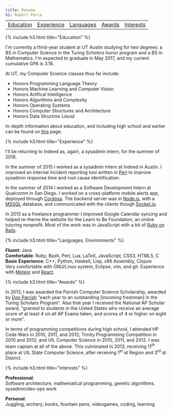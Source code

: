 ```yaml
---
title: Resume
h1: Robert Perce
---
```

<table style="margin-top: -20px;">
<tr style="border-bottom: none;" align="center">
<td class="mid"><a href="#education">Education</a></td>
<td class="mid"><a href="#experience">Experience</a></td>
<td class="mid"><a href="#languages-and-environments">Languages</a></td>
<td class="mid"><a href="#awards">Awards</a></td>
<td class="last"><a href="#interests">Interests</a></td>
</tr>
</table>

{% include h3.html title="Education" %}

I'm currently a third-year student at UT Austin studying for two degrees: a BS in
Computer Science in the Turing Scholors honor program and a BS in Mathematics. I'm
expected to graduate in May 2017, and my current cumulative GPA is 3.16.

At UT, my Computer Science classes thus far include:

- Honors Programming Language Theory
- Honors Machine Learning and Computer Vision
- Honors Artifical Intelligence
- Honors Algorithms and Complexity
- Honors Operating Systems
- Honors Computer Structures and Architecture
- Honors Data Structres (Java)

In-depth information about education, and including high school and earlier can be found
on [this](../education/) page.


{% include h3.html title="Experience" %}

I'll be returning to Indeed as, again, a sysadmin intern, for the summer of 2016.

In the summer of 2015 I worked as a sysadmin intern at Indeed in Austin. I improved an
internal incident reporting tool written in [Perl](https://www.perl.org/) to improve
sysadmin response time and root cause identification.

In the summer of 2014 I worked as a Software Development Intern at Qualcomm in San Diego.
I worked on a cross-platform mobile alerts app, deployed through
[Cordova](http://cordova.apache.org). The backend server was in
[Node.js](http://nodejs.org), with a
[MSSQL](http://www.microsoft.com/en-us/server-cloud/products/sql-server/) database, and
communicated with the clients though [Socket.io](http://socket.io).

In 2013 as a freelance programmer I improved Google Calendar syncing and helped re-theme
the website for the Learn to Be Foundation, an online tutoring nonprofit. Most of the work
was in JavaScript with a bit of [Ruby on Rails](http://rubyonrails.org).


{% include h3.html title="Languages, Environments" %}

**Fluent**: Java<br />
**Comfortable**: Ruby, Bash, Perl, Lua, LaTeX, JavaScript, CSS3, HTML5, C<br />
**Basic Experience**: C++, Python, Haskell, Lisp, x86 Assembly, Clojure<br />
Very comfortable with GNU/Linux system, Eclipse, vim, and git.
Experience with [Meteor](https://www.meteor.com/) and
[React](https://facebook.github.io/react/).


{% include h3.html title="Awards" %}

In 2013, I was awarded the Parrish Computer Science Scholarship, awarded by [Don
Parrish](http://donparrish.com/ParrishCSScholarship.html) "each year to an outstanding
[incoming freshman] in the Turing Scholars Program". Also that year I received the
National AP Scholar award, "granted to students in the United States who receive an
average score of at least 4 on all AP Exams taken, and scores of 4 or higher on eight or
more".

In terms of programming competitions during high school, I attended HP Code Wars in 2010,
2011, and 2012; Trinity Programming Competition in 2010 and 2012; and UIL Computer Science
in 2010, 2011, and 2012. I was team captain at all of the above. This culminated in 2013,
receiving 11<sup>th</sup> place at UIL State Computer Science, after receiving
1<sup>st</sup> at Region and 3<sup>rd</sup> at District.


{% include h3.html title="Interests" %}

**Professional**:<br />
Software architecture, mathematical programming, genetic algorithms, sysadmin/dev-ops work

**Personal**:<br />
Juggling, archery, books, fountain pens, videogames, coding, learning
